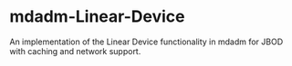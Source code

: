 # mdadm-Linear-Device
An implementation of the Linear Device functionality in mdadm for JBOD with caching and network support.
